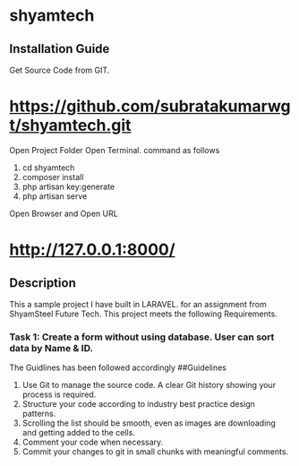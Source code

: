 # shyamtech

## Installation Guide
Get Source Code from GIT.
# https://github.com/subratakumarwgt/shyamtech.git
Open Project Folder
Open Terminal. 
command as follows
 1. cd shyamtech
 2. composer install
 3. php artisan key:generate
 4. php artisan serve

Open Browser and Open URL
#  http://127.0.0.1:8000/ 


## Description
This a sample project I have built in LARAVEL. for an assignment from ShyamSteel Future Tech.
This project meets the following Requirements.
### Task 1: Create a form without using database. User can sort data by Name &amp; ID.
The Guidlines has been followed accordingly
##Guidelines 
1. Use Git to manage the source code. A clear Git history showing your process is
required. 
2. Structure your code according to industry best practice design patterns. 
3. Scrolling the list should be smooth, even as images are downloading and getting
added to the cells. 
4. Comment your code when necessary. 
5. Commit your changes to git in small chunks with meaningful comments.